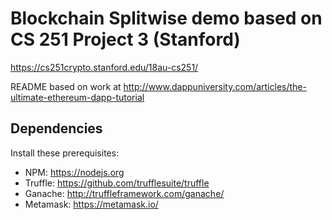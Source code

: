 
# Blockchain Splitwise demo based on CS 251 Project 3 (Stanford)


https://cs251crypto.stanford.edu/18au-cs251/

README based on work at
http://www.dappuniversity.com/articles/the-ultimate-ethereum-dapp-tutorial

## Dependencies
Install these prerequisites: 
- NPM: https://nodejs.org
- Truffle: https://github.com/trufflesuite/truffle
- Ganache: http://truffleframework.com/ganache/
- Metamask: https://metamask.io/


